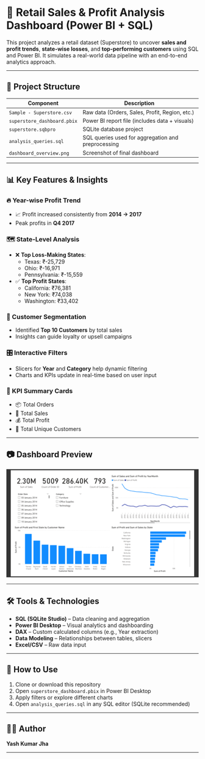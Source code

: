 # 🛒 Retail Sales & Profit Analysis Dashboard (Power BI + SQL)

This project analyzes a retail dataset (Superstore) to uncover **sales and profit trends**, **state-wise losses**, and **top-performing customers** using SQL and Power BI. It simulates a real-world data pipeline with an end-to-end analytics approach.

---

## 📁 Project Structure

| Component | Description |
|----------|-------------|
| `Sample - Superstore.csv` | Raw data (Orders, Sales, Profit, Region, etc.) |
| `superstore_dashboard.pbix` | Power BI report file (includes data + visuals) |
| `superstore.sqbpro` | SQLite database project |
| `analysis_queries.sql` | SQL queries used for aggregation and preprocessing |
| `dashboard_overview.png` | Screenshot of final dashboard |

---

## 📊 Key Features & Insights

### 🔥 Year-wise Profit Trend
- 📈 Profit increased consistently from **2014 → 2017**
- Peak profits in **Q4 2017**

### 🗺️ State-Level Analysis
- ❌ **Top Loss-Making States**:
  - Texas: ₹-25,729
  - Ohio: ₹-16,971
  - Pennsylvania: ₹-15,559
- ✅ **Top Profit States**:
  - California: ₹76,381
  - New York: ₹74,038
  - Washington: ₹33,402

### 👥 Customer Segmentation
- Identified **Top 10 Customers** by total sales
- Insights can guide loyalty or upsell campaigns

### 🎛️ Interactive Filters
- Slicers for **Year** and **Category** help dynamic filtering
- Charts and KPIs update in real-time based on user input

### 📌 KPI Summary Cards
- 📦 Total Orders
- 💸 Total Sales
- 💰 Total Profit
- 👥 Total Unique Customers

---

## 📷 Dashboard Preview

![Dashboard Overview](dashboard_overview.png)

---

## 🛠️ Tools & Technologies

- **SQL (SQLite Studio)** – Data cleaning and aggregation
- **Power BI Desktop** – Visual analytics and dashboarding
- **DAX** – Custom calculated columns (e.g., Year extraction)
- **Data Modeling** – Relationships between tables, slicers
- **Excel/CSV** – Raw data input

---

## 📂 How to Use

1. Clone or download this repository
2. Open `superstore_dashboard.pbix` in Power BI Desktop
3. Apply filters or explore different charts
4. Open `analysis_queries.sql` in any SQL editor (SQLite recommended)

---

## 👨‍💻 Author

**Yash Kumar Jha**  

---

